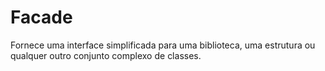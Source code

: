 # Facade

Fornece uma interface simplificada para uma biblioteca, uma estrutura ou qualquer outro conjunto complexo de classes.